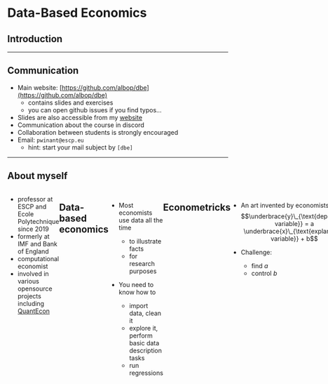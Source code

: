 # Data-Based Economics

## Introduction

<style>
.container{
    display: flex;
}
.col{
    flex: 1;
}
</style>

---

## Communication

- Main website: [https://github.com/albop/dbe](https://github.com/albop/dbe)
  - contains slides and exercises
  - you can open github issues if you find typos...
- Slides are also accessible from my [website](https://www.mosphere.fr/dbe)
- Communication about the course in discord
- Collaboration between students is strongly encouraged
- Email: `pwinant@escp.eu`
  - hint: start your mail subject by `[dbe]`

---

## About myself


<div class="container">

<div class="col">

<img src="pablo_winant.png">

</div>
<div>

- professor at ESCP and Ecole Polytechnique since 2019
- formerly at IMF and Bank of England
- computational economist
- involved in various opensource projects including [QuantEcon](https://quantecon.org/)

</div>

---

## Data-based economics

- Most economists use data all the time
  - to illustrate facts
  - for research purposes

- You need to know how to
  - import data, clean it
  - explore it, perform basic data description tasks
  - run regressions

---

## Econometricks

- An art invented by economists: $$\underbrace{y}\_{\text{dependent variable}} = a \underbrace{x}\_{\text{explanatory variable}} + b$$

- Challenge:
  - find $a$
  - control $b$

---

## Econometricks (2)

$$\underbrace{y}\_{\text{dependent variable}} = a \underbrace{x}\_{\text{explanatory variable}} + b$$

- <!-- .element: class="fragment" --> Example 1:
  - I want to establish a link between growth and trade openness
  - <!-- .element: class="fragment" -->but my country has only 10 years of historical data... (within dimension)
  - <!-- .element: class="fragment" -->... let's take 50 countries at the same time (between dimension)
  - <!-- .element: class="fragment" -->find a way to analyze both dimensions at the same time
  - <!-- .element: class="fragment" -->-> panel data

---

## Econometricks (3)

$$\underbrace{y}\_{\text{dependent variable}} = a \underbrace{x}\_{\text{explanatory variable}} + b$$

- <!-- .element: class="fragment" --> Example 2:
  -  young men who go to war receive *in average* lower wages when they return than men who didn't go to war
  - <!-- .element: class="fragment" --> ... is it because they skipped college?
  -  <!-- .element: class="fragment" -->... or did they choose to go to war because they were less skilled for college?
  -  <!-- .element: class="fragment" -->find a way to extract *causality*
  -  <!-- .element: class="fragment" -->-> instrumental variables
  -  <!-- .element: class="fragment" -->This was worth a Nobel Prize! (D. Card, J. Angrist, G.W. Imbens)

---

## Big Data Era and Machine Learning

- Data has become very abundant
- <!-- .element: class="fragment" -->Large amounts of data of all kinds
  - structured (tables, ...)
  - unstructured (text, images, ...)
- <!-- .element: class="fragment" -->Machine learning:
  - a set of powerful algorithms...
  - ... so powerful some call it *artificial intelligence*
    - they *learn* by processing data
  - ... to extract information and relations in large data sets
  - ... 
- <!-- .element: class="fragment" -->Comparison with econometrics
  - ML has it own, partially redundant, jargon
  - much harder to understand causality, standard deviation (i.e. precision)

---

## Big Data Era and Machine Learning (1)

![](NVIDIA_Portrait_Example.jpeg)

Deep learning: artificial neural nets

---

## Big Data Era and Machine Learning (2)

<img src=sentiment_analysis.png width=60%>

Sentiment analysis: predict population's optimism by analyzing tweets.

Check [sentiment viz](https://www.csc2.ncsu.edu/faculty/healey/tweet_viz/tweet_app/)

---

## Programming in Python

- Easy, clean, widespread programming language
  - free
  - libraries for virtually any task
- <!-- .element: class="fragment" -->Lingua franca of machine learning community
- <!-- .element: class="fragment" -->Data analysts/Statisticians/Researchers spend most of their time...
  - ... programming
- <!-- .element: class="fragment" -->Presentation (plots, interactive apps) is super important and relies on ...
  - ... programming
- <!-- .element: class="fragment" -->Worth investing a  bit of time to learn it
  - you can easily become an expert
- <!-- .element: class="fragment" -->Plus it's fun
- <!-- .element: class="fragment" -->In this course we'll be using python, mostly, as a scripting langage

---

![](python.png)

---

## So what will we do ?

- Programming
- Econometrics / Machine Learning
- Talk about economics

---

## Evaluation & Final Examination

- Data Projects (x2)
  - group work
  - goals:
    - import some data
    - perform/replicate some econometric work
    - present results with nice plots
  - handled as a Jupyter Notebook (mixes text and code)
  - subjects proposed by myself and other professors
- Final Exam:
  - on computer
  - test general knowledge of econometrics / machine learning
  - there *will* be some programming tasks

---

## Work Environment

- local programming environment:
  - install [Anaconda Python](https://www.anaconda.com/products/individual) for your computer
  - install [VSCode](https://code.visualstudio.com/)
  - make sure python extension is activated and configured in VSCode

- online environement:
  - use the mybinder link on the course's github
  - remember that your work is __not__ saved! make backups
